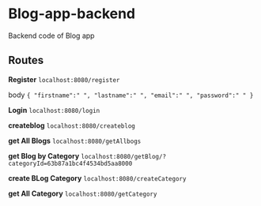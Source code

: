 # Blog-app-backend
Backend code of Blog app

## Routes

 **Register**  ``localhost:8080/register``
 >
 body ``{
    "firstname":" ",
    "lastname":" ",
    "email":" ",
    "password":" "
}``

 **Login**  ``localhost:8080/login``

 **createblog**  ``localhost:8080/createblog``

 **get All Blogs**  ``localhost:8080/getAllbogs``

 **get Blog by Category**  ``localhost:8080/getBlog/?categoryId=63b87a1bc4f4534bd5aa8000``

 **create BLog Category**  ``localhost:8080/createCategory``

 

 **get All Category**  ``localhost:8080/getCategory``
